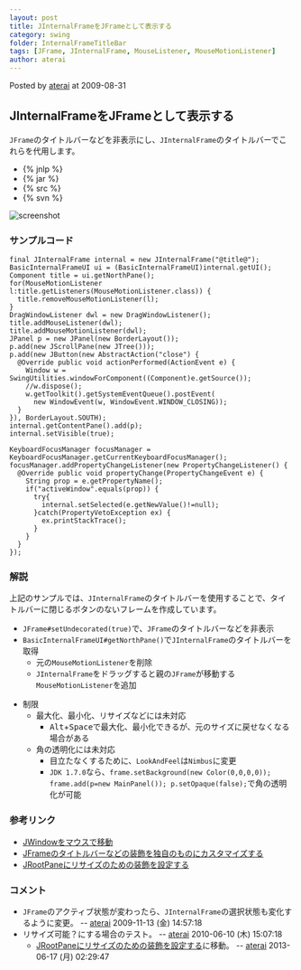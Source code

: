```yaml
---
layout: post
title: JInternalFrameをJFrameとして表示する
category: swing
folder: InternalFrameTitleBar
tags: [JFrame, JInternalFrame, MouseListener, MouseMotionListener]
author: aterai
---
```


Posted by [aterai](http://terai.xrea.jp/aterai.html) at 2009-08-31

## JInternalFrameをJFrameとして表示する
`JFrame`のタイトルバーなどを非表示にし、`JInternalFrame`のタイトルバーでこれらを代用します。

- {% jnlp %}
- {% jar %}
- {% src %}
- {% svn %}

<!-- dummy comment line for breaking list -->

![screenshot](http://lh4.ggpht.com/_9Z4BYR88imo/TQTOo9LcVwI/AAAAAAAAAcs/fUEpKhXr_aI/s800/InternalFrameTitleBar.png)

### サンプルコード
<pre class="prettyprint"><code>final JInternalFrame internal = new JInternalFrame("@title@");
BasicInternalFrameUI ui = (BasicInternalFrameUI)internal.getUI();
Component title = ui.getNorthPane();
for(MouseMotionListener l:title.getListeners(MouseMotionListener.class)) {
  title.removeMouseMotionListener(l);
}
DragWindowListener dwl = new DragWindowListener();
title.addMouseListener(dwl);
title.addMouseMotionListener(dwl);
JPanel p = new JPanel(new BorderLayout());
p.add(new JScrollPane(new JTree()));
p.add(new JButton(new AbstractAction("close") {
  @Override public void actionPerformed(ActionEvent e) {
    Window w = SwingUtilities.windowForComponent((Component)e.getSource());
    //w.dispose();
    w.getToolkit().getSystemEventQueue().postEvent(
      new WindowEvent(w, WindowEvent.WINDOW_CLOSING));
  }
}), BorderLayout.SOUTH);
internal.getContentPane().add(p);
internal.setVisible(true);

KeyboardFocusManager focusManager = KeyboardFocusManager.getCurrentKeyboardFocusManager();
focusManager.addPropertyChangeListener(new PropertyChangeListener() {
  @Override public void propertyChange(PropertyChangeEvent e) {
    String prop = e.getPropertyName();
    if("activeWindow".equals(prop)) {
      try{
        internal.setSelected(e.getNewValue()!=null);
      }catch(PropertyVetoException ex) {
        ex.printStackTrace();
      }
    }
  }
});
</code></pre>

### 解説
上記のサンプルでは、`JInternalFrame`のタイトルバーを使用することで、タイトルバーに閉じるボタンのないフレームを作成しています。

- `JFrame#setUndecorated(true)`で、`JFrame`のタイトルバーなどを非表示
- `BasicInternalFrameUI#getNorthPane()`で`JInternalFrame`のタイトルバーを取得
    - 元の`MouseMotionListener`を削除
    - `JInternalFrame`をドラッグすると親の`JFrame`が移動する`MouseMotionListener`を追加

<!-- dummy comment line for breaking list -->

- 制限
    - 最大化、最小化、リサイズなどには未対応
        - <kbd>Alt</kbd>+<kbd>Space</kbd>で最大化、最小化できるが、元のサイズに戻せなくなる場合がある
    - 角の透明化には未対応
        - 目立たなくするために、`LookAndFeel`は`Nimbus`に変更
        - `JDK 1.7.0`なら、`frame.setBackground(new Color(0,0,0,0)); frame.add(p=new MainPanel()); p.setOpaque(false);`で角の透明化が可能

<!-- dummy comment line for breaking list -->

### 参考リンク
- [JWindowをマウスで移動](http://terai.xrea.jp/Swing/DragWindow.html)
- [JFrameのタイトルバーなどの装飾を独自のものにカスタマイズする](http://terai.xrea.jp/Swing/CustomDecoratedFrame.html)
- [JRootPaneにリサイズのための装飾を設定する](http://terai.xrea.jp/Swing/WindowDecorationStyle.html)

<!-- dummy comment line for breaking list -->

### コメント
- `JFrame`のアクティブ状態が変わったら、`JInternalFrame`の選択状態も変化するように変更。 -- [aterai](http://terai.xrea.jp/aterai.html) 2009-11-13 (金) 14:57:18
- リサイズ可能？にする場合のテスト。 -- [aterai](http://terai.xrea.jp/aterai.html) 2010-06-10 (木) 15:07:18
    - [JRootPaneにリサイズのための装飾を設定する](http://terai.xrea.jp/Swing/WindowDecorationStyle.html)に移動。 -- [aterai](http://terai.xrea.jp/aterai.html) 2013-06-17 (月) 02:29:47

<!-- dummy comment line for breaking list -->

